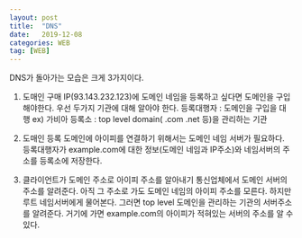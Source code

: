 ```yaml
---
layout: post
title:  "DNS"
date:   2019-12-08
categories: WEB
tag: [WEB]
---
```




DNS가 돌아가는 모습은 크게 3가지이다. 
1. 도매인 구매 
IP(93.143.232.123)에 도메인 네임을 등록하고 싶다면 도메인을 구입해야한다. 
우선 두가지 기관에 대해 알아야 한다. 
등록대행자 : 도메인을 구입을 대행 ex) 가비아
등록소 : top level domain( .com .net 등)을 관리하는 기관

2. 도매인 등록
도메인에 아이피를 연결하기 위해서는 도메인 네임 서버가 필요하다. 
등록대행자가 example.com에 대한 정보(도메인 네임과 IP주소)와 네임서버의 주소를 등록소에 저장한다.

3. 클라이언트가 도메인 주소로 아이피 주소를 알아내기 
통신업체에서 도메인 서버의 주소를 알려준다. 아직 그 주소로 가도 도메인 네임의 아이피 주소를 모른다. 하지만 루트 네임서버에게 물어본다. 그러면 top level 도메인을 관리하는 기관의 서버주소를 알려준다. 거기에 가면 example.com의 아이피가 적혀있는 서버의 주소를 알 수 있다. 

